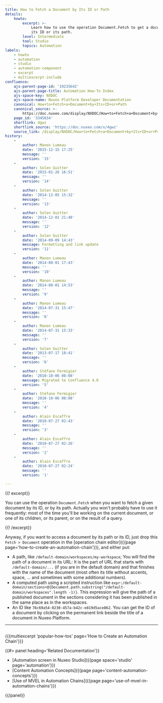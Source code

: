 ```yaml
---
title: How to Fetch a Document by Its ID or Path
details:
    howto:
        excerpt: >-
            Learn how to use the operation Document.Fetch to get a document by
            its ID or its path.
        level: Intermediate
        tool: Studio
        topics: Automation
labels:
    - howto
    - automation
    - studio
    - automation-component
    - excerpt
    - multiexcerpt-include
confluence:
    ajs-parent-page-id: '19235642'
    ajs-parent-page-title: Automation How-To Index
    ajs-space-key: NXDOC
    ajs-space-name: Nuxeo Platform Developer Documentation
    canonical: How+to+Fetch+a+Document+by+Its+ID+or+Path
    canonical_source: >-
        https://doc.nuxeo.com/display/NXDOC/How+to+Fetch+a+Document+by+Its+ID+or+Path
    page_id: '3345634'
    shortlink: 4gwz
    shortlink_source: 'https://doc.nuxeo.com/x/4gwz'
    source_link: /display/NXDOC/How+to+Fetch+a+Document+by+Its+ID+or+Path
history:
    - 
        author: Manon Lumeau
        date: '2015-12-15 17:25'
        message: ''
        version: '15'
    - 
        author: Solen Guitter
        date: '2015-01-26 16:51'
        message: ''
        version: '14'
    - 
        author: Solen Guitter
        date: '2014-12-05 15:32'
        message: ''
        version: '13'
    - 
        author: Solen Guitter
        date: '2014-12-01 21:48'
        message: ''
        version: '12'
    - 
        author: Solen Guitter
        date: '2014-09-09 14:43'
        message: Formatting and link update
        version: '11'
    - 
        author: Manon Lumeau
        date: '2014-08-01 17:43'
        message: ''
        version: '10'
    - 
        author: Manon Lumeau
        date: '2014-08-01 14:53'
        message: ''
        version: '9'
    - 
        author: Manon Lumeau
        date: '2014-07-31 15:47'
        message: ''
        version: '8'
    - 
        author: Manon Lumeau
        date: '2014-07-31 15:33'
        message: ''
        version: '7'
    - 
        author: Solen Guitter
        date: '2013-07-17 18:41'
        message: ''
        version: '6'
    - 
        author: Stéfane Fermigier
        date: '2010-10-06 08:08'
        message: Migrated to Confluence 4.0
        version: '5'
    - 
        author: Stéfane Fermigier
        date: '2010-10-06 08:08'
        message: ''
        version: '4'
    - 
        author: Alain Escaffre
        date: '2010-07-27 02:43'
        message: ''
        version: '3'
    - 
        author: Alain Escaffre
        date: '2010-07-27 02:26'
        message: ''
        version: '2'
    - 
        author: Alain Escaffre
        date: '2010-07-27 02:24'
        message: ''
        version: '1'

---
```

{{! excerpt}}

You can use the operation&nbsp;`Document.Fetch` when you want to fetch a given document by its ID, or by its path. Actually you won't probably have to use it frequently: most of the time you'll be working on the current document, or one of its children, or its parent, or on the result of a query.

{{! /excerpt}}

Anyway, if you want to access a document by its path or its ID, just drop this `Fetch > Document` operation in the [operation chain editor]({{page page='how-to-create-an-automation-chain'}}), and either put:

*   A path, like `/default-domain/workspaces/my-workspace`;
    You will find the path of a document in its URL: It is the part of URL that starts with `/default-domain/...` (if you are in the default domain) and that finishes with the name of the document (most often its title without accents, space, ... and sometimes with some additional numbers).
*   A computed path using a scripted instruction like `expr:/default-domain/sections+@{Document.path.substring("/default-domain/workspaces".length -1)}`.
    This expression will give the path of a published document in the sections considering it has been published in the same place as in the workspaces.
*   An ID like `76c69a54-0230-457a-b42c-e819d5ace862`.
    You can get the ID of a document by clicking on the permanent link beside the title of a document in Nuxeo Platform.

* * *

<div class="row" data-equalizer data-equalize-on="medium"><div class="column medium-6">

{{{multiexcerpt 'popular-how-tos' page='How to Create an Automation Chain'}}}

</div><div class="column medium-6">{{#> panel heading='Related Documentation'}}

*   [Automation screen in Nuxeo Studio]({{page space='studio' page='automation'}})
*   [Content Automation Concepts]({{page page='content-automation-concepts'}})
*   [Use of MVEL in Automation Chains]({{page page='use-of-mvel-in-automation-chains'}})

{{/panel}}</div></div>
